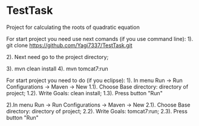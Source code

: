 # TestTask
Project for calculating the roots of quadratic equation

For start project you need use next comands (if you use command line): 
1). git clone https://github.com/Yagi7337/TestTask.git

2). Next need go to the project directory;

3). mvn clean install
4). mvn tomcat7:run

For start project you need to do (if you eclipse): 
1). In menu Run -> Run Configurations -> Maven -> New
1.1). Choose Base directory: directory of project;
1.2). Write Goals: clean install;
1.3). Press button "Run"

2).In menu Run -> Run Configurations -> Maven -> New
2.1). Choose Base directory: directory of project;
2.2). Write Goals: tomcat7:run;
2.3). Press button "Run"
